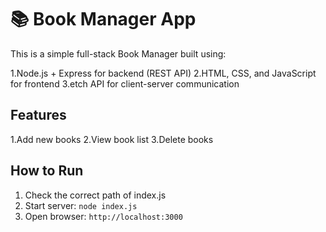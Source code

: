 # 📚 Book Manager App

This is a simple full-stack Book Manager built using:

 1.Node.js + Express for backend (REST API)
 2.HTML, CSS, and JavaScript for frontend
 3.etch API for client-server communication

## Features
 1.Add new books
 2.View book list
 3.Delete books

## How to Run
 1. Check the correct path of index.js
 2. Start server: `node index.js`
 3. Open browser: `http://localhost:3000`
